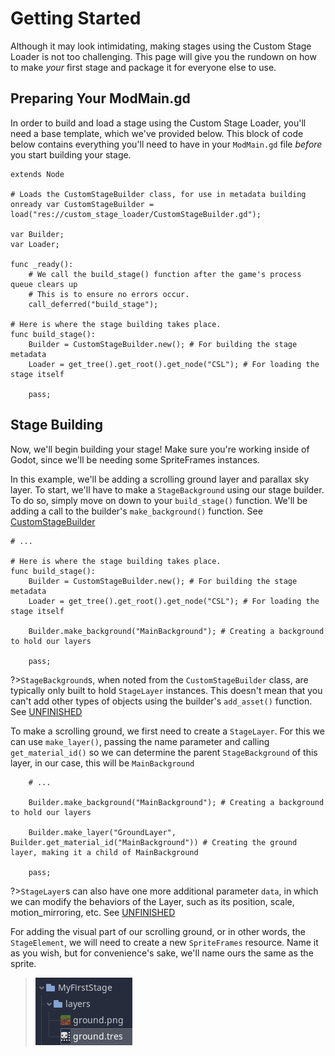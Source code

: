 # Getting Started

Although it may look intimidating, making stages using the Custom Stage Loader is not too challenging.
This page will give you the rundown on how to make *your* first stage and package it for everyone else to use.

[](./notice.md ':include')

## Preparing Your ModMain.gd

In order to build and load a stage using the Custom Stage Loader, you'll need a base template, which we've provided below.
This block of code below contains everything you'll need to have in your `ModMain.gd` file *before* you start building your stage.

```gdscript
extends Node

# Loads the CustomStageBuilder class, for use in metadata building
onready var CustomStageBuilder = load("res://custom_stage_loader/CustomStageBuilder.gd");

var Builder;
var Loader;

func _ready():
	# We call the build_stage() function after the game's process queue clears up
	# This is to ensure no errors occur.
	call_deferred("build_stage");

# Here is where the stage building takes place.
func build_stage():
	Builder = CustomStageBuilder.new(); # For building the stage metadata
	Loader = get_tree().get_root().get_node("CSL"); # For loading the stage itself
	
	pass;
```
 
## Stage Building

Now, we'll begin building your stage! Make sure you're working inside of Godot, since we'll be needing some SpriteFrames instances.

In this example, we'll be adding a scrolling ground layer and parallax sky layer. 
To start, we'll have to make a `StageBackground` using our stage builder. To do so, simply move on down to your `build_stage()` function.
We'll be adding a call to the builder's `make_background()` function. See [CustomStageBuilder](API/CSL/CustomStageBuilder.md?id=make_background)

```gdscript
# ...

# Here is where the stage building takes place.
func build_stage():
	Builder = CustomStageBuilder.new(); # For building the stage metadata
	Loader = get_tree().get_root().get_node("CSL"); # For loading the stage itself
	
	Builder.make_background("MainBackground"); # Creating a background to hold our layers
	
	pass;
```

?>`StageBackground`s, when noted from the `CustomStageBuilder` class, are typically only built to hold `StageLayer` instances.
This doesn't mean that you can't add other types of objects using the builder's `add_asset()` function. See [UNFINISHED]()

To make a scrolling ground, we first need to create a `StageLayer`.
For this we can use `make_layer()`, passing the name parameter and calling `get_material_id()` so we can determine the parent `StageBackground` of this layer,
in our case, this will be `MainBackground`

```gdscript
	# ...

	Builder.make_background("MainBackground"); # Creating a background to hold our layers
	
	Builder.make_layer("GroundLayer", Builder.get_material_id("MainBackground")) # Creating the ground layer, making it a child of MainBackground

	pass;
```

?>`StageLayer`s can also have one more additional parameter `data`, in which we can modify the behaviors of the Layer,
 such as its position, scale, motion_mirroring, etc. See [UNFINISHED]()

 For adding the visual part of our scrolling ground, or in other words, the `StageElement`, we will need to create a new `SpriteFrames` resource.
 Name it as you wish, but for convenience's sake, we'll name ours the same as the sprite.

>![alt text](./media/1.png "Creating a SpriteFrames Resource")